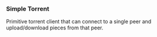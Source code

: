 ### Simple Torrent
Primitive torrent client that can connect to a single peer and upload/download pieces from that peer.
